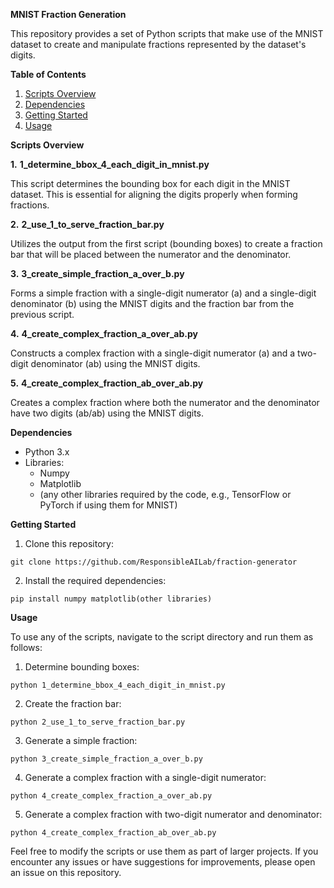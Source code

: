  **MNIST Fraction Generation**

This repository provides a set of Python scripts that make use of the MNIST dataset to create and manipulate fractions represented by the dataset's digits.

**Table of Contents**

1. [Scripts Overview](https://github.com/ResponsibleAILab/fraction-generator/new/main?readme=1/#scripts-overview)
2. [Dependencies](https://github.com/ResponsibleAILab/fraction-generator/new/main?readme=1/#dependencies)
3. [Getting Started](https://github.com/ResponsibleAILab/fraction-generator/new/main?readme=1/#getting-started)
4. [Usage](https://github.com/ResponsibleAILab/fraction-generator/new/main?readme=1/#usage)

**Scripts Overview**

**1.**  **1\_determine\_bbox\_4\_each\_digit\_in\_mnist.py**

This script determines the bounding box for each digit in the MNIST dataset. This is essential for aligning the digits properly when forming fractions.

**2.**  **2\_use\_1\_to\_serve\_fraction\_bar.py**

Utilizes the output from the first script (bounding boxes) to create a fraction bar that will be placed between the numerator and the denominator.

**3.**  **3\_create\_simple\_fraction\_a\_over\_b.py**

Forms a simple fraction with a single-digit numerator (a) and a single-digit denominator (b) using the MNIST digits and the fraction bar from the previous script.

**4.**  **4\_create\_complex\_fraction\_a\_over\_ab.py**

Constructs a complex fraction with a single-digit numerator (a) and a two-digit denominator (ab) using the MNIST digits.

**5.**  **4\_create\_complex\_fraction\_ab\_over\_ab.py**

Creates a complex fraction where both the numerator and the denominator have two digits (ab/ab) using the MNIST digits.

**Dependencies**

- Python 3.x
- Libraries:
  - Numpy
  - Matplotlib
  - (any other libraries required by the code, e.g., TensorFlow or PyTorch if using them for MNIST)

**Getting Started**

1. Clone this repository:
```
git clone https://github.com/ResponsibleAILab/fraction-generator
```

2. Install the required dependencies:
```
pip install numpy matplotlib(other libraries)
```

**Usage**

To use any of the scripts, navigate to the script directory and run them as follows:

1. Determine bounding boxes:
```
python 1_determine_bbox_4_each_digit_in_mnist.py
```
2. Create the fraction bar:
```
python 2_use_1_to_serve_fraction_bar.py
```
3. Generate a simple fraction:
```
python 3_create_simple_fraction_a_over_b.py
```
4. Generate a complex fraction with a single-digit numerator:
```
python 4_create_complex_fraction_a_over_ab.py
```
5. Generate a complex fraction with two-digit numerator and denominator:
```
python 4_create_complex_fraction_ab_over_ab.py
```
Feel free to modify the scripts or use them as part of larger projects. If you encounter any issues or have suggestions for improvements, please open an issue on this repository.
